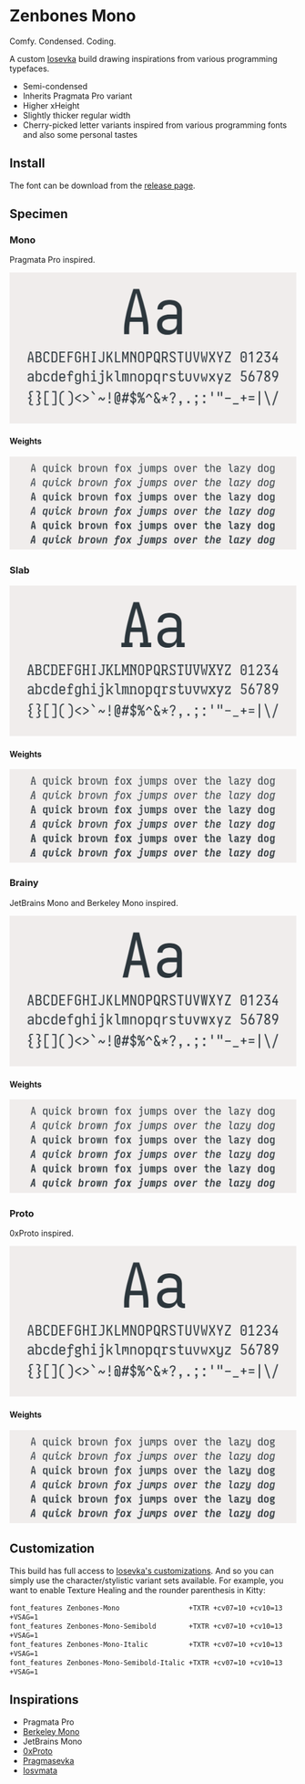 # Zenbones Mono

Comfy. Condensed. Coding.

A custom [Iosevka](https://github.com/be5invis/Iosevka) build drawing
inspirations from various programming typefaces.

- Semi-condensed
- Inherits Pragmata Pro variant
- Higher xHeight
- Slightly thicker regular width
- Cherry-picked letter variants inspired from various programming fonts and also
  some personal tastes

## Install

The font can be download from the
[release page](https://github.com/zenbones-theme/zenbones-mono/releases).

## Specimen

### Mono

Pragmata Pro inspired.

![Zenbones Mono specimen](./images/Zenbones-Mono-specimen.png)

#### Weights

![Zenbones Mono weights](./images/Zenbones-Mono-weights.png)

### Slab

![Zenbones Slab specimen](./images/Zenbones-Slab-specimen.png)

#### Weights

![Zenbones Slab weights](./images/Zenbones-Slab-weights.png)

### Brainy

JetBrains Mono and Berkeley Mono inspired.

![Zenbones Brainy specimen](./images/Zenbones-Brainy-specimen.png)

#### Weights

![Zenbones Brainy weights](./images/Zenbones-Brainy-weights.png)

### Proto

0xProto inspired.

![Zenbones Proto specimen](./images/Zenbones-Proto-specimen.png)

#### Weights

![Zenbones Proto weights](./images/Zenbones-Proto-weights.png)

## Customization

This build has full access to
[Iosevka's customizations](https://github.com/be5invis/Iosevka/tree/main/doc).
And so you can simply use the character/stylistic variant sets available. For
example, you want to enable Texture Healing and the rounder parenthesis in
Kitty:

```
font_features Zenbones-Mono                 +TXTR +cv07=10 +cv10=13 +VSAG=1
font_features Zenbones-Mono-Semibold        +TXTR +cv07=10 +cv10=13 +VSAG=1
font_features Zenbones-Mono-Italic          +TXTR +cv07=10 +cv10=13 +VSAG=1
font_features Zenbones-Mono-Semibold-Italic +TXTR +cv07=10 +cv10=13 +VSAG=1
```

## Inspirations

- Pragmata Pro
- [Berkeley Mono](https://berkeleygraphics.com/typefaces/berkeley-mono)
- JetBrains Mono
- [0xProto](https://github.com/0xType/0xProto)
- [Pragmasevka](https://github.com/shytikov/pragmasevka)
- [Iosvmata](https://github.com/N-R-K/Iosvmata)
